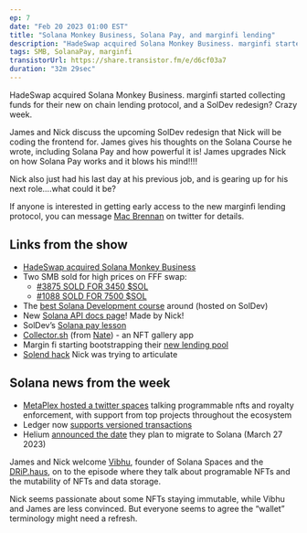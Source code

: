 ```yaml
---
ep: 7
date: "Feb 20 2023 01:00 EST"
title: "Solana Monkey Business, Solana Pay, and marginfi lending"
description: "HadeSwap acquired Solana Monkey Business. marginfi started collecting funds for their new on chain lending protocol, and a SolDev redesign? Crazy week."
tags: SMB, SolanaPay, marginfi
transistorUrl: https://share.transistor.fm/e/d6cf03a7
duration: "32m 29sec"
---
```


HadeSwap acquired Solana Monkey Business. marginfi started collecting funds for their new on chain lending protocol, and a SolDev redesign? Crazy week.

James and Nick discuss the upcoming SolDev redesign that Nick will be coding the frontend for. James gives his thoughts on the Solana Course he wrote, including Solana Pay and how powerful it is! James upgrades Nick on how Solana Pay works and it blows his mind!!!!

Nick also just had his last day at his previous job, and is gearing up for his next role….what could it be?

If anyone is interested in getting early access to the new marginfi lending protocol, you can message [Mac Brennan](https://twitter.com/macbrennan) on twitter for details.

## Links from the show

- [HadeSwap acquired Solana Monkey Business](https://decrypt.co/121210/solana-monkey-business-new-owner-hadeswap)
- Two SMB sold for high prices on FFF swap:
  - [#3875 SOLD FOR 3450 $SOL](https://twitter.com/DegenerateNews/status/1626426870903496711?t=mvYgaL1EXvwzrFul7eYFOQ&s=19)
  - [#1088 SOLD FOR 7500 $SOL](https://twitter.com/DegenerateNews/status/1626428258714812416?t=oPhj1TeVItSHgje-sKsfOg&s=19)
- The [best Solana Development course](https://soldev.app/course) around (hosted on SolDev)
- New [Solana API docs page](https://docs.solana.com/api/http)! Made by Nick!
- SolDev’s [Solana pay lesson](https://soldev.app/course/solana-pay)
- [Collector.sh](http://Collector.sh) (from [Nate](https://twitter.com/N8Solomon)) - an NFT gallery app
- Margin fi starting bootstrapping their [new lending pool](https://app.marginfi.com/)
- [Solend hack](https://news.bitcoin.com/solana-based-lending-app-solend-gets-hacked-for-1-26-million-in-oracle-attack/) Nick was trying to articulate

## Solana news from the week

- [MetaPlex hosted a twitter spaces](https://twitter.com/i/spaces/1eaJbrRenQVJX) talking programmable nfts and royalty enforcement, with support from top projects throughout the ecosystem
- Ledger now [supports versioned transactions](https://github.com/LedgerHQ/app-solana/pull/48)
- Helium [announced the date](https://blog.helium.com/the-next-era-of-the-helium-network-begins-on-march-27th-6d08f2b048e0) they plan to migrate to Solana (March 27 2023)

James and Nick welcome [Vibhu](https://twitter.com/vibhu), founder of Solana Spaces and the [DRiP.haus](http://drip.haus), on to the episode where they talk about programable NFTs and the mutability of NFTs and data storage.

Nick seems passionate about some NFTs staying immutable, while Vibhu and James are less convinced. But everyone seems to agree the “wallet” terminology might need a refresh.
